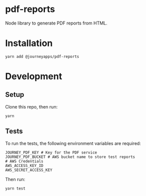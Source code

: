 # pdf-reports

Node library to generate PDF reports from HTML.

# Installation

    yarn add @journeyapps/pdf-reports



# Development


## Setup

Clone this repo, then run:

    yarn

## Tests

To run the tests, the following environment variables are required:

    JOURNEY_PDF_KEY # Key for the PDF service
    JOURNEY_PDF_BUCKET # AWS bucket name to store test reports
    # AWS Credentials
    AWS_ACCESS_KEY_ID
    AWS_SECRET_ACCESS_KEY

Then run:

    yarn test

